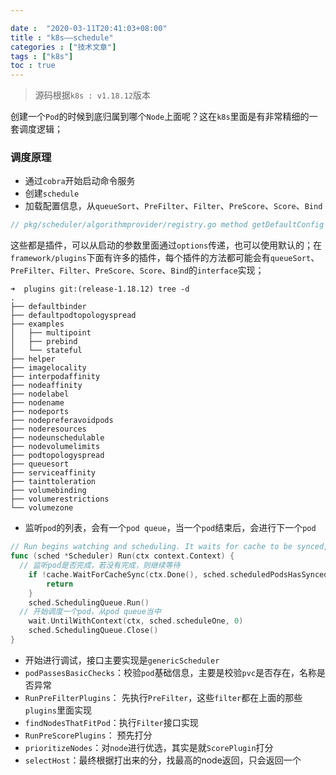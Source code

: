 ```yaml
---

date :  "2020-03-11T20:41:03+08:00" 
title : "k8s––schedule" 
categories : ["技术文章"] 
tags : ["k8s"] 
toc : true
---
```


> 源码根据`k8s : v1.18.12`版本

创建一个`Pod`的时候到底归属到哪个`Node`上面呢？这在`k8s`里面是有非常精细的一套调度逻辑；

### 调度原理

- 通过`cobra`开始启动命令服务
- 创建`schedule`
- 加载配置信息，从`queueSort`、`PreFilter`、`Filter`、`PreScore`、`Score`、`Bind`

```go
// pkg/scheduler/algorithmprovider/registry.go method getDefaultConfig
```

这些都是插件，可以从启动的参数里面通过`options`传递，也可以使用默认的；在`framework/plugins`下面有许多的插件，每个插件的方法都可能会有`queueSort`、`PreFilter`、`Filter`、`PreScore`、`Score`、`Bind`的`interface`实现；

```
➜  plugins git:(release-1.18.12) tree -d
.
├── defaultbinder
├── defaultpodtopologyspread
├── examples
│   ├── multipoint
│   ├── prebind
│   └── stateful
├── helper
├── imagelocality
├── interpodaffinity
├── nodeaffinity
├── nodelabel
├── nodename
├── nodeports
├── nodepreferavoidpods
├── noderesources
├── nodeunschedulable
├── nodevolumelimits
├── podtopologyspread
├── queuesort
├── serviceaffinity
├── tainttoleration
├── volumebinding
├── volumerestrictions
└── volumezone
```

- 监听`pod`的列表，会有一个`pod queue`，当一个`pod`结束后，会进行下一个`pod`

```go
// Run begins watching and scheduling. It waits for cache to be synced, then starts scheduling and blocked until the context is done.
func (sched *Scheduler) Run(ctx context.Context) {
  // 监听pod是否完成，若没有完成，则继续等待
	if !cache.WaitForCacheSync(ctx.Done(), sched.scheduledPodsHasSynced) {
		return
	}
	sched.SchedulingQueue.Run()
  // 开始调度一个pod，从pod queue当中
	wait.UntilWithContext(ctx, sched.scheduleOne, 0)
	sched.SchedulingQueue.Close()
}
```

- 开始进行调试，接口主要实现是`genericScheduler`
- `podPassesBasicChecks`：校验`pod`基础信息，主要是校验`pvc`是否存在，名称是否异常
- `RunPreFilterPlugins`： 先执行`PreFilter`，这些`filter`都在上面的那些`plugins`里面实现
- `findNodesThatFitPod`：执行`Filter`接口实现
- `RunPreScorePlugins`： 预先打分
- `prioritizeNodes`：对`node`进行优选，其实是就`ScorePlugin`打分
- `selectHost`：最终根据打出来的分，找最高的node返回，只会返回一个

